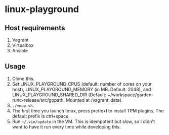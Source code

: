 # linux-playground

## Host requirements

1. Vagrant
1. Virtualbox
1. Ansible

## Usage

1. Clone this.
1. Set LINUX_PLAYGROUND_CPUS (default: number of cores on your host),
   LINUX_PLAYGROUND_MEMORY (in MB. Default: 2048), and
   LINUX_PLAYGROUND_SHARED_DIR (Default: ~/workspace/garden-runc-release/src/gopath. Mounted at
   /vagrant_data).
1. `./vmup.sh`.
1. The first time you launch tmux, press prefix+I to install TPM plugins. The
   default prefix is ctrl+space.
1. Run `~/.vim/update` in the VM. This is idempotent but slow, so I didn't want
   to have it run every time while developing this.
